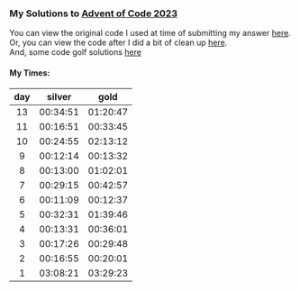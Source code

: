 ### My Solutions to [Advent of Code 2023](https://adventofcode.com/2023)

You can view the original code I used at time of submitting my answer [here](original/).\
Or, you can view the code after I did a bit of clean up [here](clean/).\
And, some code golf solutions [here](golf/)

#### My Times:
| day | silver |  gold  |
|:---:|:------:|:------:|
|  13 |00:34:51|01:20:47|
|  11 |00:16:51|00:33:45|
|  10 |00:24:55|02:13:12|
|  9  |00:12:14|00:13:32|
|  8  |00:13:00|01:02:01|
|  7  |00:29:15|00:42:57|
|  6  |00:11:09|00:12:37|
|  5  |00:32:31|01:39:46|
|  4  |00:13:31|00:36:01|
|  3  |00:17:26|00:29:48|
|  2  |00:16:55|00:20:01|
|  1  |03:08:21|03:29:23|
